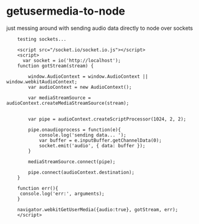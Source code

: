 getusermedia-to-node
====================

just messing around with sending audio data directly to node over sockets



        testing sockets...
        
        <script src="/socket.io/socket.io.js"></script>
        <script>
          var socket = io('http://localhost');
        function gotStream(stream) {
        
            window.AudioContext = window.AudioContext || window.webkitAudioContext;
            var audioContext = new AudioContext();
        
            var mediaStreamSource = audioContext.createMediaStreamSource(stream);
        
        
            var pipe = audioContext.createScriptProcessor(1024, 2, 2);
        
            pipe.onaudioprocess = function(e){
                console.log('sending data... ');
                var buffer = e.inputBuffer.getChannelData(0);
                socket.emit('audio', { data: buffer });
            }
        
            mediaStreamSource.connect(pipe);
        
            pipe.connect(audioContext.destination);
        }
        
        function err(){
         console.log('err:', arguments);
        }
        
        navigator.webkitGetUserMedia({audio:true}, gotStream, err);
        </script>
